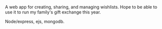 A web app for creating, sharing, and managing wishlists. Hope to be able to use it to run my family's gift exchange this year.

Node/express, ejs, mongodb.
